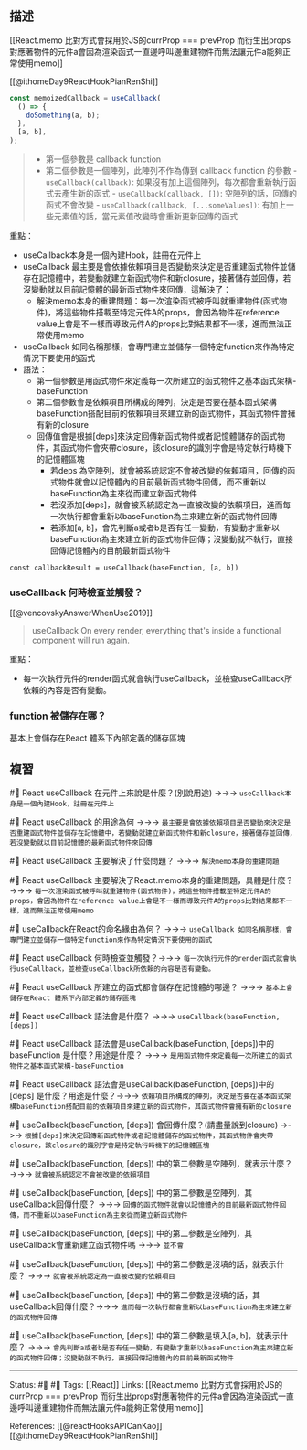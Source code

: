 ## 描述

[[React.memo 比對方式會採用於JS的currProp === prevProp 而衍生出props對應著物件的元件a會因為渲染函式一直邊呼叫邊重建物件而無法讓元件a能夠正常使用memo]]

[[@ithomeDay9ReactHookPianRenShi]]
```jsx
const memoizedCallback = useCallback(
  () => {
    doSomething(a, b);
  },
  [a, b],
);
```

> -   第一個參數是 callback function
> -   第二個參數是一個陣列，此陣列不作為傳到 callback function 的參數
	    -   `useCallback(callback)`: 如果沒有加上這個陣列，每次都會重新執行函式去產生新的函式
	    -   `useCallback(callback, [])`: 空陣列的話，回傳的函式不會改變
	    -   `useCallback(callback, [...someValues])`: 有加上一些元素值的話，當元素值改變時會重新更新回傳的函式

重點：
- useCallback本身是一個內建Hook，註冊在元件上
- useCallback 最主要是會依據依賴項目是否變動來決定是否重建函式物件並儲存在記憶體中，若變動就建立新函式物件和新closure，接著儲存並回傳，若沒變動就以目前記憶體的最新函式物件來回傳，這解決了：
	- 解決memo本身的重建問題：每一次渲染函式被呼叫就重建物件(函式物件)，將這些物件搭載至特定元件A的props，會因為物件在reference value上會是不一樣而導致元件A的props比對結果都不一樣，進而無法正常使用memo
- useCallback 如同名稱那樣，會專門建立並儲存一個特定function來作為特定情況下要使用的函式
- 語法： 
	- 第一個參數是用函式物件來定義每一次所建立的函式物件之基本函式架構-baseFunction
	- 第二個參數會是依賴項目所構成的陣列，決定是否要在基本函式架構baseFunction搭配目前的依賴項目來建立新的函式物件，其函式物件會擁有新的closure
	- 回傳值會是根據\[deps\]來決定回傳新函式物件或者記憶體儲存的函式物件，其函式物件會夾帶closure，該closure的識別字會是特定執行時機下的記憶體區塊
		- 若deps 為空陣列，就會被系統認定不會被改變的依賴項目，回傳的函式物件就會以記憶體內的目前最新函式物件回傳，而不重新以baseFunction為主來從而建立新函式物件
		- 若沒添加\[deps\]，就會被系統認定為一直被改變的依賴項目，進而每一次執行都會重新以baseFunction為主來建立新的函式物件回傳
		- 若添加\[a, b\]，會先判斷a或者b是否有任一變動，有變動才重新以baseFunction為主來建立新的函式物件回傳；沒變動就不執行，直接回傳記憶體內的目前最新函式物件
```
const callbackResult = useCallback(baseFunction, [a, b])
```





### useCallback 何時檢查並觸發？
[[@vencovskyAnswerWhenUse2019]]

> useCallback
> On every render, everything that's inside a functional component will run again.

重點：
- 每一次執行元件的render函式就會執行useCallback，並檢查useCallback所依賴的內容是否有變動。

### function 被儲存在哪？

基本上會儲存在React 體系下內部定義的儲存區塊


## 複習


#🧠 React useCallback 在元件上來說是什麼？(別說用途)  ->->-> `useCallback本身是一個內建Hook，註冊在元件上`
<!--SR:!2022-11-14,26,250-->

#🧠 React useCallback 的用途為何 ->->-> `最主要是會依據依賴項目是否變動來決定是否重建函式物件並儲存在記憶體中，若變動就建立新函式物件和新closure，接著儲存並回傳，若沒變動就以目前記憶體的最新函式物件來回傳`
<!--SR:!2022-11-14,26,250-->

#🧠 React useCallback 主要解決了什麼問題？ ->->-> `解決memo本身的重建問題`
<!--SR:!2023-01-08,60,250-->

#🧠 React useCallback 主要解決了React.memo本身的重建問題，具體是什麼？ ->->-> `每一次渲染函式被呼叫就重建物件(函式物件)，將這些物件搭載至特定元件A的props，會因為物件在reference value上會是不一樣而導致元件A的props比對結果都不一樣，進而無法正常使用memo`
<!--SR:!2022-11-09,23,250-->

#🧠 useCallback在React的命名緣由為何？ ->->-> `useCallback 如同名稱那樣，會專門建立並儲存一個特定function來作為特定情況下要使用的函式`
<!--SR:!2022-12-07,39,250-->

#🧠 React useCallback 何時檢查並觸發？->->-> `每一次執行元件的render函式就會執行useCallback，並檢查useCallback所依賴的內容是否有變動。`
<!--SR:!2022-11-13,26,250-->


#🧠 React useCallback 所建立的函式都會儲存在記憶體的哪邊？ ->->-> `基本上會儲存在React 體系下內部定義的儲存區塊`
<!--SR:!2022-11-13,26,250-->

#🧠 React useCallback 語法會是什麼？ ->->-> `useCallback(baseFunction, [deps])`
<!--SR:!2022-11-16,28,250-->

#🧠 React useCallback 語法會是useCallback(baseFunction, \[deps\])中的baseFunction 是什麼？用途是什麼？ ->->-> `是用函式物件來定義每一次所建立的函式物件之基本函式架構-baseFunction`
<!--SR:!2022-11-15,27,250-->

#🧠 React useCallback 語法會是useCallback(baseFunction, \[deps\])中的\[deps\] 是什麼？用途是什麼？->->-> `依賴項目所構成的陣列，決定是否要在基本函式架構baseFunction搭配目前的依賴項目來建立新的函式物件，其函式物件會擁有新的closure`
<!--SR:!2022-12-25,50,250-->


#🧠 useCallback(baseFunction, \[deps\]) 會回傳什麼？(請盡量說到closure) ->->-> `根據[deps]來決定回傳新函式物件或者記憶體儲存的函式物件，其函式物件會夾帶closure，該closure的識別字會是特定執行時機下的記憶體區塊`
<!--SR:!2022-11-13,25,250-->


#🧠 useCallback(baseFunction, \[deps\]) 中的第二參數是空陣列，就表示什麼？ ->->-> `就會被系統認定不會被改變的依賴項目`
<!--SR:!2022-11-15,27,250-->
#🧠 useCallback(baseFunction, \[deps\]) 中的第二參數是空陣列，其useCallback回傳什麼？ ->->-> `回傳的函式物件就會以記憶體內的目前最新函式物件回傳，而不重新以baseFunction為主來從而建立新函式物件`
<!--SR:!2022-11-16,28,250-->

#🧠 useCallback(baseFunction, \[deps\]) 中的第二參數是空陣列，其useCallback會重新建立函式物件嗎 ->->-> `並不會`
<!--SR:!2022-11-16,28,250-->

#🧠 useCallback(baseFunction, \[deps\]) 中的第二參數是沒填的話，就表示什麼？ ->->-> `就會被系統認定為一直被改變的依賴項目`
<!--SR:!2022-11-15,27,250-->

#🧠 useCallback(baseFunction, \[deps\]) 中的第二參數是沒填的話，其useCallback回傳什麼？->->-> `進而每一次執行都會重新以baseFunction為主來建立新的函式物件回傳`
<!--SR:!2022-11-16,28,250-->

#🧠 useCallback(baseFunction, \[deps\]) 中的第二參數是填入\[a, b\]，就表示什麼？ ->->-> `會先判斷a或者b是否有任一變動，有變動才重新以baseFunction為主來建立新的函式物件回傳；沒變動就不執行，直接回傳記憶體內的目前最新函式物件`
<!--SR:!2022-11-13,26,250-->






---
Status: #🌱 #📝
Tags:
[[React]]
Links:
[[React.memo 比對方式會採用於JS的currProp === prevProp 而衍生出props對應著物件的元件a會因為渲染函式一直邊呼叫邊重建物件而無法讓元件a能夠正常使用memo]]

References:
[[@reactHooksAPICanKao]]
[[@ithomeDay9ReactHookPianRenShi]]